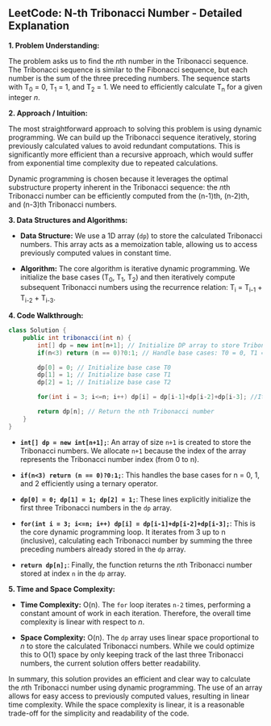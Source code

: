 ## LeetCode: N-th Tribonacci Number - Detailed Explanation

**1. Problem Understanding:**

The problem asks us to find the *n*th number in the Tribonacci sequence.  The Tribonacci sequence is similar to the Fibonacci sequence, but each number is the sum of the three preceding numbers. The sequence starts with T<sub>0</sub> = 0, T<sub>1</sub> = 1, and T<sub>2</sub> = 1.  We need to efficiently calculate T<sub>n</sub> for a given integer *n*.


**2. Approach / Intuition:**

The most straightforward approach to solving this problem is using dynamic programming.  We can build up the Tribonacci sequence iteratively, storing previously calculated values to avoid redundant computations. This is significantly more efficient than a recursive approach, which would suffer from exponential time complexity due to repeated calculations.

Dynamic programming is chosen because it leverages the optimal substructure property inherent in the Tribonacci sequence:  the *n*th Tribonacci number can be efficiently computed from the (n-1)th, (n-2)th, and (n-3)th Tribonacci numbers.


**3. Data Structures and Algorithms:**

* **Data Structure:** We use a 1D array (`dp`) to store the calculated Tribonacci numbers. This array acts as a memoization table, allowing us to access previously computed values in constant time.

* **Algorithm:**  The core algorithm is iterative dynamic programming. We initialize the base cases (T<sub>0</sub>, T<sub>1</sub>, T<sub>2</sub>) and then iteratively compute subsequent Tribonacci numbers using the recurrence relation: T<sub>i</sub> = T<sub>i-1</sub> + T<sub>i-2</sub> + T<sub>i-3</sub>.


**4. Code Walkthrough:**

```java
class Solution {
    public int tribonacci(int n) {
        int[] dp = new int[n+1]; // Initialize DP array to store Tribonacci numbers up to n
        if(n<3) return (n == 0)?0:1; // Handle base cases: T0 = 0, T1 = 1, T2 = 1

        dp[0] = 0; // Initialize base case T0
        dp[1] = 1; // Initialize base case T1
        dp[2] = 1; // Initialize base case T2

        for(int i = 3; i<=n; i++) dp[i] = dp[i-1]+dp[i-2]+dp[i-3]; //Iterative DP calculation

        return dp[n]; // Return the nth Tribonacci number
    }
}
```

* **`int[] dp = new int[n+1];`**:  An array of size `n+1` is created to store the Tribonacci numbers.  We allocate `n+1` because the index of the array represents the Tribonacci number index (from 0 to n).

* **`if(n<3) return (n == 0)?0:1;`**: This handles the base cases for n = 0, 1, and 2 efficiently using a ternary operator.

* **`dp[0] = 0; dp[1] = 1; dp[2] = 1;`**: These lines explicitly initialize the first three Tribonacci numbers in the `dp` array.

* **`for(int i = 3; i<=n; i++) dp[i] = dp[i-1]+dp[i-2]+dp[i-3];`**: This is the core dynamic programming loop. It iterates from 3 up to n (inclusive), calculating each Tribonacci number by summing the three preceding numbers already stored in the `dp` array.

* **`return dp[n];`**: Finally, the function returns the *n*th Tribonacci number stored at index `n` in the `dp` array.


**5. Time and Space Complexity:**

* **Time Complexity:** O(n). The `for` loop iterates `n-2` times, performing a constant amount of work in each iteration.  Therefore, the overall time complexity is linear with respect to *n*.

* **Space Complexity:** O(n).  The `dp` array uses linear space proportional to *n* to store the calculated Tribonacci numbers.  While we could optimize this to O(1) space by only keeping track of the last three Tribonacci numbers, the current solution offers better readability.

In summary, this solution provides an efficient and clear way to calculate the *n*th Tribonacci number using dynamic programming.  The use of an array allows for easy access to previously computed values, resulting in linear time complexity. While the space complexity is linear, it is a reasonable trade-off for the simplicity and readability of the code.

